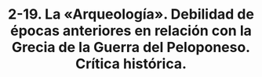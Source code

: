 ---
title: "2-19. La «Arqueología». Debilidad de épocas anteriores en relación con la Grecia de la Guerra del Peloponeso. Crítica histórica."
---